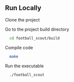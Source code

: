 ## Run Locally

Clone the project


Go to the project build directory

```bash
  cd football_scout/build
```

Compile code

```bash
  make
```

Run the executable

```bash
  ./football_scout
```

